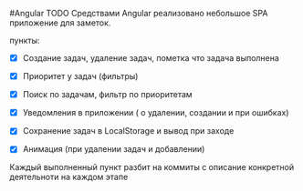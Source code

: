 #Angular TODO
Средствами Angular реализовано небольшое SPA приложение для заметок.

пункты:

-[x] Создание задач, удаление задач, пометка что задача выполнена

-[x] Приоритет у задач (фильтры)

-[x] Поиск по задачам, фильтр по приоритетам

-[x] Уведомления в приложении ( о удалении, создании и при ошибках)

-[x] Сохранение задач в LocalStorage и вывод при заходе

-[x] Анимация (при удалении задач и добавлении)

Каждый выполненный пункт разбит на коммиты с описание конкретной деятельноти на каждом этапе
